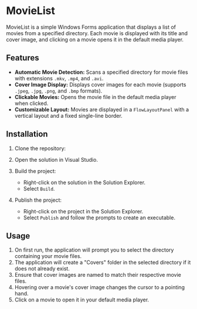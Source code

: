 # MovieList

MovieList is a simple Windows Forms application that displays a list of movies from a specified directory. Each movie is displayed with its title and cover image, and clicking on a movie opens it in the default media player.

## Features

- **Automatic Movie Detection:** Scans a specified directory for movie files with extensions `.mkv`, `.mp4`, and `.avi`.
- **Cover Image Display:** Displays cover images for each movie (supports `.jpeg`, `.jpg`, `.png`, and `.bmp` formats).
- **Clickable Movies:** Opens the movie file in the default media player when clicked.
- **Customizable Layout:** Movies are displayed in a `FlowLayoutPanel` with a vertical layout and a fixed single-line border.

## Installation

1. Clone the repository:

2. Open the solution in Visual Studio.

3. Build the project:
    - Right-click on the solution in the Solution Explorer.
    - Select `Build`.

4. Publish the project:
    - Right-click on the project in the Solution Explorer.
    - Select `Publish` and follow the prompts to create an executable.

## Usage

1. On first run, the application will prompt you to select the directory containing your movie files.
2. The application will create a "Covers" folder in the selected directory if it does not already exist.
3. Ensure that cover images are named to match their respective movie files.
4. Hovering over a movie's cover image changes the cursor to a pointing hand.
5. Click on a movie to open it in your default media player.

